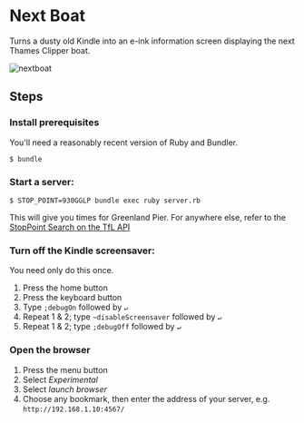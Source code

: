 # Next Boat

Turns a dusty old Kindle into an e-ink information screen displaying the next
Thames Clipper boat.

![nextboat](https://user-images.githubusercontent.com/17347/40322505-86650c5a-5d2a-11e8-97ee-3febf5fa3a5b.jpg)

## Steps

### Install prerequisites

You'll need a reasonably recent version of Ruby and Bundler.

    $ bundle

### Start a server:

    $ STOP_POINT=930GGLP bundle exec ruby server.rb

This will give you times for Greenland Pier. For anywhere else, refer to the
[StopPoint Search on the TfL API](https://api.tfl.gov.uk/swagger/ui/index.html?url=/swagger/docs/v1#!/StopPoint/StopPoint_Search)

### Turn off the Kindle screensaver:

You need only do this once.

1. Press the home button
2. Press the keyboard button
3. Type `;debugOn` followed by `↵`
4. Repeat 1 & 2; type `~disableScreensaver` followed by `↵`
5. Repeat 1 & 2; type `;debugOff` followed by `↵`

### Open the browser

1. Press the menu button
2. Select _Experimental_
3. Select _launch browser_
4. Choose any bookmark, then enter the address of your server, e.g.
   `http://192.168.1.10:4567/`

